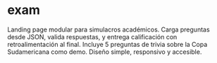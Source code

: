 # exam
Landing page modular para simulacros académicos. Carga preguntas desde JSON, valida respuestas, y entrega calificación con retroalimentación al final. Incluye 5 preguntas de trivia sobre la Copa Sudamericana como demo. Diseño simple, responsivo y accesible.
